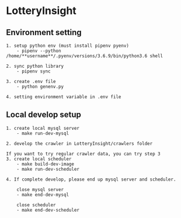 # LotteryInsight

## Environment setting

    1. setup python env (must install pipenv pyenv)
        - pipenv --python /home/**username**/.pyenv/versions/3.6.9/bin/python3.6 shell

    2. sync python library
        - pipenv sync

    3. create .env file
        - python genenv.py

    4. setting environment variable in .env file

## Local develop setup

    1. create local mysql server
        - make run-dev-mysql

    2. develop the crawler in LotteryInsight/crawlers folder

    If you want to try regular crawler data, you can try step 3
    3. create local scheduler
        - make build-dev-image
        - make run-dev-scheduler

    4. If complete develop, please end up mysql server and scheduler.

        close mysql server
        - make end-dev-mysql

        close scheduler
        - make end-dev-scheduler
